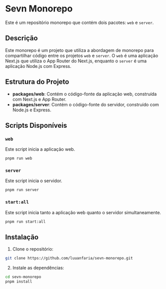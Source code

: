 # Sevn Monorepo

Este é um repositório monorepo que contém dois pacotes: `web` e `server`.

## Descrição

Este monorepo é um projeto que utiliza a abordagem de monorepo para compartilhar código entre os projetos `web` e `server`. O `web` é uma aplicação Next.js que utiliza o App Router do Next.js, enquanto o `server` é uma aplicação Node.js com Express.

## Estrutura do Projeto

- **packages/web**: Contém o código-fonte da aplicação web, construída com Next.js e App Router.
- **packages/server**: Contém o código-fonte do servidor, construído com Node.js e Express.

## Scripts Disponíveis

### `web`

Este script inicia a aplicação web.

```bash
pnpm run web
```

### `server`

Este script inicia o servidor.

```bash
pnpm run server
```

### `start:all`

Este script inicia tanto a aplicação web quanto o servidor simultaneamente.

```bash
pnpm run start:all
```

## Instalação

1. Clone o repositório:

```bash
git clone https://github.com/luuanfaria/sevn-monorepo.git
```

2. Instale as dependências:

```bash
cd sevn-monorepo
pnpm install
```